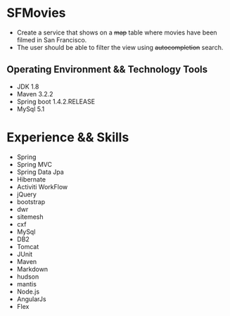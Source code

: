 # SFMovies
- Create a service that shows on a ~~map~~ table where movies have been filmed in San Francisco.
- The user should be able to filter the view using ~~autocompletion~~ search.
## Operating Environment && Technology Tools
- JDK 1.8
- Maven 3.2.2
- Spring boot 1.4.2.RELEASE
- MySql 5.1

# Experience && Skills
- Spring
- Spring MVC
- Spring Data Jpa
- Hibernate
- Activiti WorkFlow
- jQuery
- bootstrap
- dwr
- sitemesh
- cxf
- MySql
- DB2
- Tomcat
- JUnit
- Maven
- Markdown
- hudson
- mantis
- Node.js
- AngularJs
- Flex
